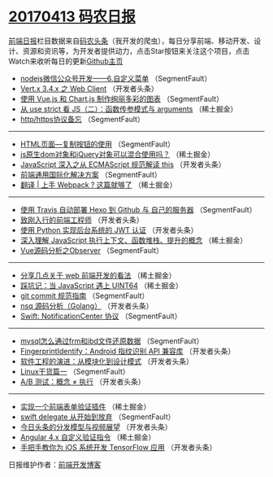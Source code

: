 # [20170413 码农日报](https://github.com/kujian/frontendDaily/blob/master/2017/04/13.md)

[前端日报](http://caibaojian.com/c/news)栏目数据来自[码农头条](http://hao.caibaojian.com/)（我开发的爬虫），每日分享前端、移动开发、设计、资源和资讯等，为开发者提供动力，点击Star按钮来关注这个项目，点击Watch来收听每日的更新[Github主页](https://github.com/kujian/frontendDaily)
* [nodejs微信公众号开发——6.自定义菜单](http://hao.caibaojian.com/34500.html) （SegmentFault）
* [Vert.x 3.4.x 之 Web Client](http://hao.caibaojian.com/34522.html) （开发者头条）
* [使用 Vue.js 和 Chart.js 制作绚丽多彩的图表](http://hao.caibaojian.com/34491.html) （SegmentFault）
* [从 use strict 看 JS（二）：函数传参模式与 arguments](http://hao.caibaojian.com/34464.html) （稀土掘金）
* [http/https协议备忘](http://hao.caibaojian.com/34503.html) （SegmentFault）

***
* [HTML页面&#8212;复制按钮的使用](http://hao.caibaojian.com/34495.html) （SegmentFault）
* [js原生dom对象和jQuery对象可以混合使用吗？](http://hao.caibaojian.com/34468.html) （稀土掘金）
* [JavaScript 深入之从 ECMAScript 规范解读 this](http://hao.caibaojian.com/34528.html) （开发者头条）
* [前端通用国际化解决方案](http://hao.caibaojian.com/34507.html) （SegmentFault）
* [翻译 | 上手 Webpack ? 这篇就够了](http://hao.caibaojian.com/34469.html) （稀土掘金）

***
* [使用 Travis 自动部署 Hexo 到 Github 与 自己的服务器](http://hao.caibaojian.com/34489.html) （SegmentFault）
* [致刚入行的前端工程师](http://hao.caibaojian.com/34512.html) （开发者头条）
* [使用 Python 实现后台系统的 JWT 认证](http://hao.caibaojian.com/34513.html) （开发者头条）
* [深入理解 JavaScript 执行上下文、函数堆栈、提升的概念](http://hao.caibaojian.com/34466.html) （稀土掘金）
* [Vue源码分析之Observer](http://hao.caibaojian.com/34494.html) （SegmentFault）

***
* [分享几点关于 web 前端开发的看法](http://hao.caibaojian.com/34470.html) （稀土掘金）
* [踩坑记：当 JavaScript 遇上 UINT64](http://hao.caibaojian.com/34471.html) （稀土掘金）
* [git commit 规范指南](http://hao.caibaojian.com/34490.html) （SegmentFault）
* [nsq 源码分析（Golang）](http://hao.caibaojian.com/34523.html) （开发者头条）
* [Swift: NotificationCenter 协议](http://hao.caibaojian.com/34502.html) （SegmentFault）

***
* [mysql怎么通过frm和ibd文件还原数据](http://hao.caibaojian.com/34504.html) （SegmentFault）
* [FingerprintIdentify：Android 指纹识别 API 兼容库](http://hao.caibaojian.com/34527.html) （开发者头条）
* [软件工程的演进：从模块化到设计模式](http://hao.caibaojian.com/34529.html) （开发者头条）
* [Linux干货篇一](http://hao.caibaojian.com/34498.html) （SegmentFault）
* [A/B 测试：概念 ≠ 执行](http://hao.caibaojian.com/34530.html) （开发者头条）

***
* [实现一个前端表单验证插件](http://hao.caibaojian.com/34460.html) （稀土掘金）
* [swift delegate 从开始到放弃](http://hao.caibaojian.com/34499.html) （SegmentFault）
* [今日头条的分发模型与视频展望](http://hao.caibaojian.com/34531.html) （开发者头条）
* [Angular 4.x 自定义验证指令](http://hao.caibaojian.com/34461.html) （稀土掘金）
* [手把手教你为 iOS 系统开发 TensorFlow 应用](http://hao.caibaojian.com/34521.html) （开发者头条）

日报维护作者：[前端开发博客](http://caibaojian.com/) 